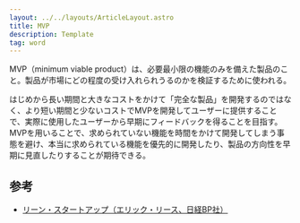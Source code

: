 ```yaml
---
layout: ../../layouts/ArticleLayout.astro
title: MVP
description: Template
tag: word
---
```


MVP（minimum viable product）は、必要最小限の機能のみを備えた製品のこと。製品が市場にどの程度の受け入れられうるのかを検証するために使われる。

はじめから長い期間と大きなコストをかけて「完全な製品」を開発するのではなく、より短い期間と少ないコストでMVPを開発してユーザーに提供することで、実際に使用したユーザーから早期にフィードバックを得ることを目指す。
MVPを用いることで、求められていない機能を時間をかけて開発してしまう事態を避け、本当に求められている機能を優先的に開発したり、製品の方向性を早期に見直したりすることが期待できる。

## 参考

- [リーン・スタートアップ（エリック・リース、日経BP社）](https://bookplus.nikkei.com/atcl/catalog/12/P48970/)